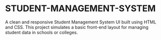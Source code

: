 # STUDENT-MANAGEMENT-SYSTEM
A clean and responsive Student Management System UI built using HTML and CSS. This project simulates a basic front-end layout for managing student data in schools or colleges.
